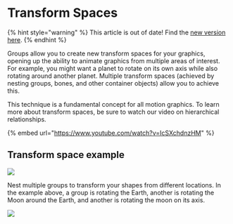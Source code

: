 # Transform Spaces

{% hint style="warning" %}
This article is out of date! Find the [new version here](https://rive.app/community/doc/transform-spaces/docTXtRE0QWP).
{% endhint %}

Groups allow you to create new transform spaces for your graphics, opening up the ability to animate graphics from multiple areas of interest. For example, you might want a planet to rotate on its own axis while also rotating around another planet. Multiple transform spaces (achieved by nesting groups, bones, and other container objects) allow you to achieve this.

This technique is a fundamental concept for all motion graphics. To learn more about transform spaces, be sure to watch our video on hierarchical relationships.

{% embed url="https://www.youtube.com/watch?v=IcSXchdnzHM" %}

## Transform space example

![](../../../.gitbook/assets/group\_1.gif)

Nest multiple groups to transform your shapes from different locations. In the example above, a group is rotating the Earth, another is rotating the Moon around the Earth, and another is rotating the moon on its axis.&#x20;

![](../../../.gitbook/assets/group\_2.gif)

##
